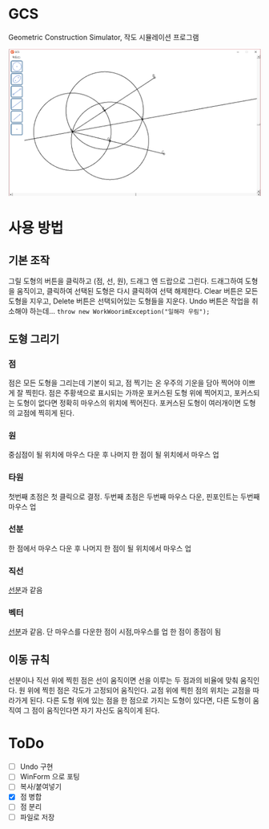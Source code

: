 # GCS
Geometric Construction Simulator, 작도 시뮬레이션 프로그램

![진행 상황](screenshot/sample2.png)

# 사용 방법

## 기본 조작

그릴 도형의 버튼을 클릭하고 (점, 선, 원), 드래그 엔 드랍으로 그린다.  드래그하여 도형을 움직이고, 클릭하여 선택된 도형은 다시 클릭하여 선택 해제한다.  Clear 버튼은 모든 도형을 지우고, Delete 버튼은 선택되어있는 도형들을 지운다.  Undo 버튼은 작업을 취소해야 하는데... `throw new WorkWoorimException("일해라 우림");`

## 도형 그리기

### 점

점은 모든 도형을 그리는데 기본이 되고, 점 찍기는 온 우주의 기운을 담아 찍어야 이쁘게 잘 찍힌다. 점은 주황색으로 표시되는 가까운 포커스된 도형 위에 찍어지고, 포커스되는 도형이 없다면 정확히 마우스의 위치에 찍어진다. 포커스된 도형이 여러개이면 도형의 교점에 찍히게 된다.

### 원

중심점이 될 위치에 마우스 다운 후 나머지 한 점이 될 위치에서 마우스 업

### 타원

첫번째 초점은 첫 클릭으로 결정. 두번째 초점은 두번째 마우스 다운, 핀포인트는 두번째 마우스 업

### 선분

한 점에서 마우스 다운 후 나머지 한 점이 될 위치에서 마우스 업

### 직선

[선분](#선분)과 같음

### 벡터

[선분](#선분)과 같음. 단 마우스를 다운한 점이 시점,마우스를 업 한 점이 종점이 됨

## 이동 규칙

선분이나 직선 위에 찍힌 점은 선이 움직이면 선을 이루는 두 점과의 비율에 맞춰 움직인다. 원 위에 찍힌 점은 각도가 고정되어 움직인다.  교점 위에 찍힌 점의 위치는 교점을 따라가게 된다.  다른 도형 위에 있는 점을 한 점으로 가지는 도형이 있다면, 다른 도형이 움직여 그 점이 움직인다면 자기 자신도 움직이게 된다.

# ToDo

- [ ] Undo 구현
- [ ] WinForm 으로 포팅
- [ ] 복사/붙여넣기
- [x] 점 병합
- [ ] 점 분리
- [ ] 파일로 저장
